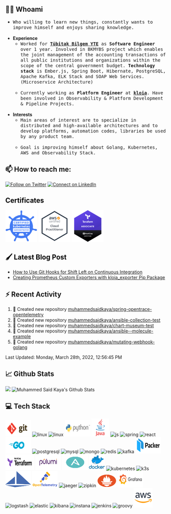 
<h2>👨‍💻 Whoami </h2>

<p align="left" style="font-size:14px">
<ul>
  <li>
    <samp>
    Who willing to learn new things, constantly wants to improve himself and enjoys sharing knowledge. 
    </samp>
  </li>
  <br/>
  <li>
  <b>Experience</b>
    <ul>
      <li>
        <samp>
        Worked for <b><a href="https://yte.bilgem.tubitak.gov.tr/">Tübitak Bilgem YTE</a></b>  as <b>Software Engineer</b> over 1 year. Involved in BKMYBS project which enables the joint management of the accounting transactions of all public institutions and organizations within the scope of the central government budget. <b>Technology stack</b> is Ember.js, Spring Boot, Hibernate, PostgreSQL, Apache Kafka, ELK Stack and SOAP Web Services. (Microservice Architecture)
        </samp>
      </li>
      <br/>
      <li>
        <samp>
        Currently working as <b>Platform Engineer</b> at <b><a href="https://www.kloia.com/">kloia</a></b>. Have been involved in Observability & Platform Development & Pipeline Projects.
        </samp>
      </li>
    </ul>
  </li>
  <br/>
  <li>
    <b>Interests</b>
    <ul>
      <li>
        <samp>
        Main areas of interest are to specialize in distributed and high-available architectures and to develop platforms, automation codes, libraries be used by any product team.
        </samp>
      </li>
      <br/>
      <li>
        <samp>
        Goal is improving himself about Golang, Kubernetes, AWS and Observability Stack.
        </samp>
      </li>
    </ul>
  </li>
</ul>


<h2>📫 How to reach me:</h2>

[![Follow on Twitter](https://img.shields.io/badge/--twitter?label=Twitter&logo=Twitter&style=social)](https://twitter.com/msaidkayaa)
[![Connect on LinkedIn](https://img.shields.io/badge/--linkedin?label=LinkedIn&logo=LinkedIn&style=social)](https://www.linkedin.com/in/muhammedsaidkaya/)


<h2 align="left"> <a href="https://www.credly.com/users/muhammed-said-kaya/badges" style="text-decoration:none;color:black">Certificates</a></h2>
<p align="left">
<img src="assets/certificates/cka.png" alt="cka" width="100" height="100"/> 
<img src="assets/certificates/AWS-CP.png" alt="devops" width="100" height="100"/> 
<img src="assets/certificates/terraform-associate.png" alt="terraform" width="100" height="100"/>
</p>


<h2 align="left"> <a href="https://medium.com/@muhammedsaidkaya" style="text-decoration:none;color:black" >🖌 Latest Blog Post</a></h2>

 <!-- <div align="left">
 <a href="https://medium.com/@muhammedsaidkaya" style="padding-left:10px"><img alt="Medium" height="40" width="40" src="https://cdn.jsdelivr.net/npm/simple-icons@3.2.0/icons/medium.svg"/> -->



<!-- BLOG-POST-LIST:START -->
- [How to Use Git Hooks for Shift Left on Continuous Integration](https://blog.kloia.com/how-to-use-git-hooks-for-shift-left-on-continuous-integration-67c6883b6ceb?source=rss-bb6d038e35e3------2)
- [Creating Prometheus Custom Exporters with kloia_exporter Pip Package](https://blog.kloia.com/creating-prometheus-custom-exporters-with-kloia-exporter-pip-package-97a22e3aa999?source=rss-bb6d038e35e3------2)
<!-- BLOG-POST-LIST:END -->



<h2 align="left"> ⚡ Recent Activity</h2>

<!--RECENT_ACTIVITY:start-->
1. 📔 Created new repository [muhammedsaidkaya/spring-opentrace-opentelemetry](https://github.com/muhammedsaidkaya/spring-opentrace-opentelemetry)
2. 📔 Created new repository [muhammedsaidkaya/ansible-collection-test](https://github.com/muhammedsaidkaya/ansible-collection-test)
3. 📔 Created new repository [muhammedsaidkaya/chart-museum-test](https://github.com/muhammedsaidkaya/chart-museum-test)
4. 📔 Created new repository [muhammedsaidkaya/ansible--molecule-example](https://github.com/muhammedsaidkaya/ansible--molecule-example)
5. 📔 Created new repository [muhammedsaidkaya/mutating-webhook-golang](https://github.com/muhammedsaidkaya/mutating-webhook-golang)
<!--RECENT_ACTIVITY:end-->

<!--RECENT_ACTIVITY:last_update-->
Last Updated: Monday, March 28th, 2022, 12:56:45 PM
<!--RECENT_ACTIVITY:last_update_end-->


<h2 align="left"> 📈  Github Stats</h2>
<span>
<img src="https://github-readme-stats.vercel.app/api/top-langs/?username=muhammedsaidkaya&hide=css,php,c&title_color=ffffff&text_color=c9cacc&icon_color=2bbc8a&bg_color=1d1f21&langs_count=5" />
<img src="https://github-readme-stats.vercel.app/api?username=muhammedsaidkaya&bg_color=30,e96443,904e95&title_color=fff&text_color=fff" alt="Muhammed Said Kaya's Github Stats"></img>
</span>

<h2 align="left"> 💻 Tech Stack</h2>

<img src="assets/git-scm-ar21.svg" alt="git" width="80" height="50"/>
<img src="https://www.vectorlogo.zone/logos/linux/linux-ar21.svg" alt="linux" width="80" height="50"/>
<img src="https://www.vectorlogo.zone/logos/gnu_bash/gnu_bash-ar21.svg" alt="linux" width="80" height="50"/>

<img src="assets/python-ar21.svg" alt="python" width="80" height="50"/>
<img src="https://raw.githubusercontent.com/devicons/devicon/master/icons/java/java-original-wordmark.svg" alt="java" width="55" height="55" />
<img src="https://www.vectorlogo.zone/logos/javascript/javascript-horizontal.svg" alt="js" width="100" height="50"/>
<img src="https://www.vectorlogo.zone/logos/springio/springio-ar21.svg" alt="spring"/>
<img src="https://www.vectorlogo.zone/logos/reactjs/reactjs-ar21.svg" alt="react" />
<img src="assets/golang-ar21.svg" alt="golang" width="80" height="50"/>

<img src="https://www.vectorlogo.zone/logos/postgresql/postgresql-ar21.svg" alt="postgresql"/>
<img src="https://www.vectorlogo.zone/logos/mysql/mysql-ar21.svg" alt="mysql"/>
<img src="https://www.vectorlogo.zone/logos/mongodb/mongodb-ar21.svg" alt="mongo"/>
<img src="https://www.vectorlogo.zone/logos/redis/redis-ar21.svg" alt="redis"/>
<img src="https://www.vectorlogo.zone/logos/apache_kafka/apache_kafka-ar21.svg" alt="kafka"/>


<img src="assets/packerio-ar21.svg" alt="packer" width="80" height="50"/>
<img src="assets/terraform-logo.svg" alt="terraform" width="90" height="50"/>
<img src="assets/pulumiio-ar21.svg" alt="pulumi" width="80" height="50"/>
<img src="assets/ansible.svg" alt="ansible" width="80" height="50"/>

<img src="https://github.com/github/explore/raw/main/topics/docker/docker.png" alt="docker" width="50" height="50"/>
<img src="https://www.vectorlogo.zone/logos/kubernetes/kubernetes-icon.svg" alt="kubernetes" width="80" height="50"/>
<img src="https://cncf-branding.netlify.app/img/projects/helm/icon/color/helm-icon-color.png" alt="k3s" width="50" height="40"/>
<img src="assets/istio-icon.svg" alt="istio" width="80" height="50"/>

<img src="assets/opentelemetry.png" alt="opentelemetry" width="80" height="50"/>
<img src="https://www.vectorlogo.zone/logos/jaegertracingio/jaegertracingio-ar21.svg" alt="jaeger" width="80" height="50"/>
<img src="https://www.vectorlogo.zone/logos/zipkinio/zipkinio-ar21.svg
" alt="zipkin" width="80" height="50"/>
<img src="assets/prometheus-icon.svg" alt="prometheus" width="60" height="40"/>
<img src="assets/grafana-ar21.svg" alt="grafana" width="80" height="50"/>
<img src="https://www.vectorlogo.zone/logos/elasticco_logstash/elasticco_logstash-ar21.svg" alt="logstash" width="80" height="60"/>
<img src="https://www.vectorlogo.zone/logos/elastic/elastic-ar21.svg" alt="elastic"/>
<img src="https://www.vectorlogo.zone/logos/elasticco_kibana/elasticco_kibana-ar21.svg" alt="kibana" width="80" height="60"/>
<img src="https://www.vectorlogo.zone/logos/instana/instana-ar21.svg" alt="instana" width="90" height="50"/>

<img src="https://www.vectorlogo.zone/logos/jenkins/jenkins-icon.svg" alt="jenkins" width="50" height="50"/>
<img src="https://www.vectorlogo.zone/logos/groovy-lang/groovy-lang-ar21.svg" alt="groovy" width="50" height="50"/>

<img src="https://github.com/github/explore/raw/main/topics/aws/aws.png" alt="aws" width="60" height="60"/>

<!--
**muhammedsaidkaya/muhammedsaidkaya** is a ✨ _special_ ✨ repository because its `README.md` (this file) appears on your GitHub profile.

Here are some ideas to get you started:

- 🔭 I’m currently working on ...
- 🌱 I’m currently learning ...
- 👯 I’m looking to collaborate on ...
- 🤔 I’m looking for help with ...
- 💬 Ask me about ...
- 📫 How to reach me: ...
- 😄 Pronouns: ...
- ⚡ Fun fact: ...
-->

